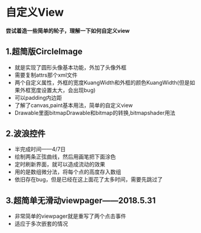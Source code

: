 # 自定义View
#### 尝试着造一些简单的轮子，理解一下如何自定义view
## 1.超简版CircleImage
- 就是实现了圆形头像基本功能，外加了头像外框
- 需要复制attrs那个xml文件
- 两个自定义属性，外框的宽度KuangWidth和外框的颜色KuangWidth(但是如果外框宽度设置太大，会出现bug)
- 可以padding内边距
- 了解了canvas,paint基本用法，简单的自定义view
- Drawable里面bitmapDrawable和bitmap的转换,bitmapshader用法
## 2.波浪控件
- 半完成时间——4/7日
- 绘制两条正弦曲线，然后用画笔把下面涂色
- 定时刷新界面，就可以造成流动的效果
- 用的是数组微分法，将每个点的高度存入数组
- 依旧存在bug，但是已经在这上面花了太多时间，需要先跳过了
## 3.超简单无滑动viewpager——2018.5.31
- 非常简单的viewpager就是重写了两个点击事件
- 适应于多次嵌套的情况
